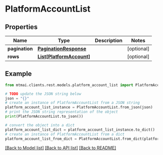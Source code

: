 # PlatformAccountList


## Properties

Name | Type | Description | Notes
------------ | ------------- | ------------- | -------------
**pagination** | [**PaginationResponse**](PaginationResponse.md) |  | [optional] 
**rows** | [**List[PlatformAccount]**](PlatformAccount.md) |  | [optional] 

## Example

```python
from mtmai.clients.rest.models.platform_account_list import PlatformAccountList

# TODO update the JSON string below
json = "{}"
# create an instance of PlatformAccountList from a JSON string
platform_account_list_instance = PlatformAccountList.from_json(json)
# print the JSON string representation of the object
print(PlatformAccountList.to_json())

# convert the object into a dict
platform_account_list_dict = platform_account_list_instance.to_dict()
# create an instance of PlatformAccountList from a dict
platform_account_list_from_dict = PlatformAccountList.from_dict(platform_account_list_dict)
```
[[Back to Model list]](../README.md#documentation-for-models) [[Back to API list]](../README.md#documentation-for-api-endpoints) [[Back to README]](../README.md)



